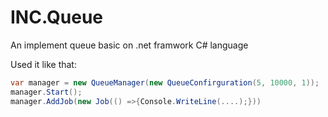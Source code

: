 # INC.Queue

An implement queue basic on .net framwork C# language

Used it like that:

```C#
var manager = new QueueManager(new QueueConfirguration(5, 10000, 1));
manager.Start();
manager.AddJob(new Job(() =>{Console.WriteLine(....);}))
```
